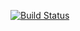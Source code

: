 [![Build Status](https://travis-ci.org/OneSeven17/naive-credit.svg?branch=master)](https://travis-ci.org/OneSeven17/naive-credit)